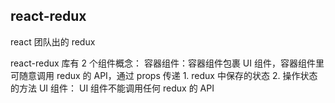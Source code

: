 ## react-redux

react 团队出的 redux

react-redux 库有 2 个组件概念：
容器组件：容器组件包裹 UI 组件，容器组件里可随意调用 redux 的 API，通过 props 传递 1. redux 中保存的状态 2. 操作状态的方法
UI 组件： UI 组件不能调用任何 redux 的 API
